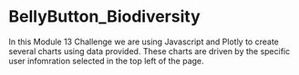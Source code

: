 # BellyButton_Biodiversity
In this Module 13 Challenge we are using Javascript and Plotly to create several charts using data provided. These charts are driven by the specific user infomration selected in the top left of the page.
